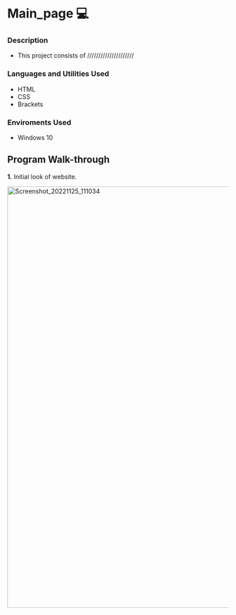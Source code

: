 # Main_page 💻
### Description
- This project consists of /////////////////////

### Languages and Utilities Used
- HTML
- CSS
- Brackets
### Enviroments Used
- Windows 10
## Program Walk-through
**1.**  Initial look of website.

<img width="959" alt="Screenshot_20221125_111034" src="https://user-images.githubusercontent.com/116442206/236882388-b86be5f1-bff4-4406-92d0-0a91d090e56f.png">
